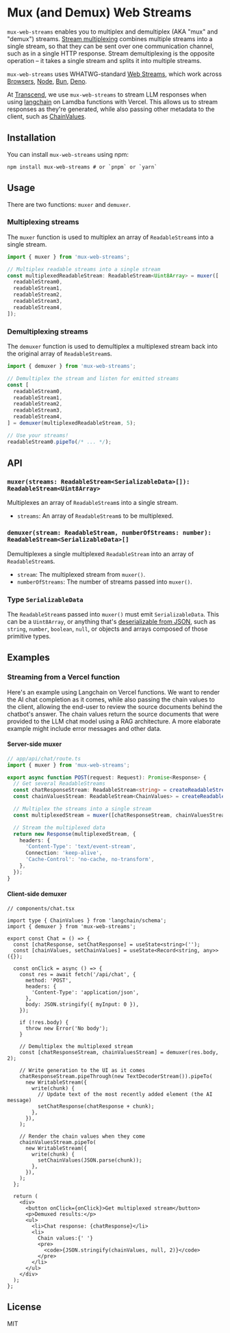 # Mux (and Demux) Web Streams

`mux-web-streams` enables you to multiplex and demultiplex (AKA "mux" and "demux") streams. [Stream multiplexing](https://en.wikipedia.org/wiki/Multiplexing) combines multiple streams into a single stream, so that they can be sent over one communication channel, such as in a single HTTP response. Stream demultiplexing is the opposite operation – it takes a single stream and splits it into multiple streams.

`mux-web-streams` uses WHATWG-standard [Web Streams](https://developer.mozilla.org/en-US/docs/Web/API/Streams_API), which work across [Browsers](https://caniuse.com/?search=ReadableStream), [Node](https://nodejs.org/api/webstreams.html), [Bun](https://bun.sh/docs/api/streams), [Deno](https://deno.land/api@v1.37.2?unstable=true&s=ReadableStream).

At [Transcend](https://transcend.io/), we use `mux-web-streams` to stream LLM responses when using [langchain](https://github.com/langchain-ai/langchainjs) on Lamdba functions with Vercel. This allows us to stream responses as they're generated, while also passing other metadata to the client, such as [ChainValues](https://js.langchain.com/docs/modules/chains/).

## Installation

You can install `mux-web-streams` using npm:

```shell
npm install mux-web-streams # or `pnpm` or `yarn`
```

## Usage

There are two functions: `muxer` and `demuxer`.

### Multiplexing streams

The `muxer` function is used to multiplex an array of `ReadableStream`s into a single stream.

```typescript
import { muxer } from 'mux-web-streams';

// Multiplex readable streams into a single stream
const multiplexedReadableStream: ReadableStream<Uint8Array> = muxer([
  readableStream0,
  readableStream1,
  readableStream2,
  readableStream3,
  readableStream4,
]);
```

### Demultiplexing streams

The `demuxer` function is used to demultiplex a multiplexed stream back into the original array of `ReadableStream`s.

```typescript
import { demuxer } from 'mux-web-streams';

// Demultiplex the stream and listen for emitted streams
const [
  readableStream0,
  readableStream1,
  readableStream2,
  readableStream3,
  readableStream4,
] = demuxer(multiplexedReadableStream, 5);

// Use your streams!
readableStream0.pipeTo(/* ... */);
```

## API

### `muxer(streams: ReadableStream<SerializableData>[]): ReadableStream<Uint8Array>`

Multiplexes an array of `ReadableStream`s into a single stream.

- `streams`: An array of `ReadableStream`s to be multiplexed.

### `demuxer(stream: ReadableStream, numberOfStreams: number): ReadableStream<SerializableData>[]`

Demultiplexes a single multiplexed `ReadableStream` into an array of `ReadableStream`s.

- `stream`: The multiplexed stream from `muxer()`.
- `numberOfStreams`: The number of streams passed into `muxer()`.

### Type `SerializableData`

The `ReadableStream`s passed into `muxer()` must emit `SerializableData`. This can be a `Uint8Array`, or anything that's [deserializable from JSON](https://datatracker.ietf.org/doc/html/rfc7159#section-3), such as `string`, `number`, `boolean`, `null`, or objects and arrays composed of those primitive types.

## Examples

### Streaming from a Vercel function

Here's an example using Langchain on Vercel functions. We want to render the AI chat completion as it comes, while also passing the chain values to the client, allowing the end-user to review the source documents behind the chatbot's answer. The chain values return the source documents that were provided to the LLM chat model using a RAG architecture. A more elaborate example might include error messages and other data.

#### Server-side muxer

```typescript
// app/api/chat/route.ts
import { muxer } from 'mux-web-streams';

export async function POST(request: Request): Promise<Response> {
  // Get several ReadableStreams
  const chatResponseStream: ReadableStream<string> = createReadableStream();
  const chainValuesStream: ReadableStream<ChainValues> = createReadableStream();

  // Multiplex the streams into a single stream
  const multiplexedStream = muxer([chatResponseStream, chainValuesStream]);

  // Stream the multiplexed data
  return new Response(multiplexedStream, {
    headers: {
      'Content-Type': 'text/event-stream',
      Connection: 'keep-alive',
      'Cache-Control': 'no-cache, no-transform',
    },
  });
}
```

#### Client-side demuxer

```tsx
// components/chat.tsx

import type { ChainValues } from 'langchain/schema';
import { demuxer } from 'mux-web-streams';

export const Chat = () => {
  const [chatResponse, setChatResponse] = useState<string>('');
  const [chainValues, setChainValues] = useState<Record<string, any>>({});

  const onClick = async () => {
    const res = await fetch('/api/chat', {
      method: 'POST',
      headers: {
        'Content-Type': 'application/json',
      },
      body: JSON.stringify({ myInput: 0 }),
    });

    if (!res.body) {
      throw new Error('No body');
    }

    // Demultiplex the multiplexed stream
    const [chatResponseStream, chainValuesStream] = demuxer(res.body, 2);

    // Write generation to the UI as it comes
    chatResponseStream.pipeThrough(new TextDecoderStream()).pipeTo(
      new WritableStream({
        write(chunk) {
          // Update text of the most recently added element (the AI message)
          setChatResponse(chatResponse + chunk);
        },
      }),
    );

    // Render the chain values when they come
    chainValuesStream.pipeTo(
      new WritableStream({
        write(chunk) {
          setChainValues(JSON.parse(chunk));
        },
      }),
    );
  };

  return (
    <div>
      <button onClick={onClick}>Get multiplexed stream</button>
      <p>Demuxed results:</p>
      <ul>
        <li>Chat response: {chatResponse}</li>
        <li>
          Chain values:{' '}
          <pre>
            <code>{JSON.stringify(chainValues, null, 2)}</code>
          </pre>
        </li>
      </ul>
    </div>
  );
};
```

## License

MIT
